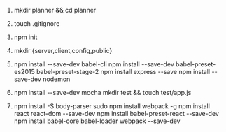 1. mkdir planner && cd planner
2. touch .gitignore
3. npm init 
4. mkdir {server,client,config,public}

5. npm install --save-dev babel-cli
   npm install --save-dev babel-preset-es2015 babel-preset-stage-2
   npm install express --save
   npm install --save-dev nodemon

6. npm install --save-dev mocha
   mkdir test && touch test/app.js

7. npm install -S body-parser
   sudo npm install webpack -g
   npm install react react-dom --save-dev
   npm install babel-preset-react --save-dev
   npm install babel-core babel-loader webpack --save-dev